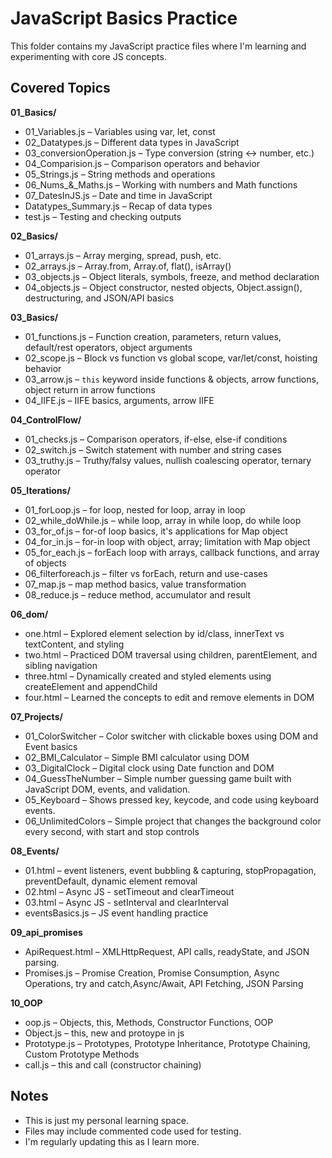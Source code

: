 # JavaScript Basics Practice

This folder contains my JavaScript practice files where I'm learning and experimenting with core JS concepts.

## Covered Topics

**01_Basics/**
- 01_Variables.js – Variables using var, let, const
- 02_Datatypes.js – Different data types in JavaScript
- 03_conversionOperation.js – Type conversion (string ↔ number, etc.)
- 04_Comparision.js – Comparison operators and behavior
- 05_Strings.js – String methods and operations
- 06_Nums_&_Maths.js – Working with numbers and Math functions
- 07_DatesInJS.js – Date and time in JavaScript
- Datatypes_Summary.js – Recap of data types
- test.js – Testing and checking outputs

**02_Basics/**
- 01_arrays.js – Array merging, spread, push, etc.
- 02_arrays.js – Array.from, Array.of, flat(), isArray()
- 03_objects.js – Object literals, symbols, freeze, and method declaration
- 04_objects.js – Object constructor, nested objects, Object.assign(), destructuring, and JSON/API basics

**03_Basics/**
- 01_functions.js – Function creation, parameters, return values, default/rest operators, object arguments
- 02_scope.js – Block vs function vs global scope, var/let/const, hoisting behavior
- 03_arrow.js – `this` keyword inside functions & objects, arrow functions, object return in arrow functions
- 04_IIFE.js – IIFE basics, arguments, arrow IIFE

**04_ControlFlow/**
- 01_checks.js – Comparison operators, if-else, else-if conditions
- 02_switch.js – Switch statement with number and string cases
- 03_truthy.js – Truthy/falsy values, nullish coalescing operator, ternary operator

**05_Iterations/**
- 01_forLoop.js – for loop, nested for loop, array in loop
- 02_while_doWhile.js – while loop, array in while loop, do while loop
- 03_for_of.js – for-of loop basics, it's applications for Map object
- 04_for_in.js – for-in loop with object, array; limitation with Map object
- 05_for_each.js – forEach loop with arrays, callback functions, and array of objects
- 06_filterforeach.js – filter vs forEach, return and use-cases  
- 07_map.js – map method basics, value transformation  
- 08_reduce.js – reduce method, accumulator and result

**06_dom/**
- one.html – Explored element selection by id/class, innerText vs textContent, and styling
- two.html – Practiced DOM traversal using children, parentElement, and sibling navigation
- three.html – Dynamically created and styled elements using createElement and appendChild
- four.html – Learned the concepts to edit and remove elements in DOM

**07_Projects/**
- 01_ColorSwitcher – Color switcher with clickable boxes using DOM and Event basics
- 02_BMI_Calculator – Simple BMI calculator using DOM
- 03_DigitalClock – Digital clock using Date function and DOM
- 04_GuessTheNumber – Simple number guessing game built with JavaScript DOM, events, and validation.
- 05_Keyboard – Shows pressed key, keycode, and code using keyboard events.
- 06_UnlimitedColors – Simple project that changes the background color every second, with start and stop controls

**08_Events/**
- 01.html – event listeners, event bubbling & capturing, stopPropagation, preventDefault, dynamic element removal
- 02.html – Async JS - setTimeout and clearTimeout
- 03.html – Async JS - setInterval and clearInterval
- eventsBasics.js – JS event handling practice

**09_api_promises**
- ApiRequest.html – XMLHttpRequest, API calls, readyState, and JSON parsing.
- Promises.js – Promise Creation, Promise Consumption, Async Operations, try and catch,Async/Await, API Fetching, JSON Parsing

**10_OOP**
- oop.js – Objects, this, Methods, Constructor Functions, OOP
- Object.js – this, new and protoype in js
- Prototype.js – Prototypes, Prototype Inheritance, Prototype Chaining, Custom Prototype Methods
- call.js – this and call (constructor chaining)

## Notes

- This is just my personal learning space.
- Files may include commented code used for testing.
- I'm regularly updating this as I learn more.
